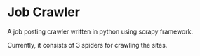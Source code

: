 # Job Crawler

A job posting crawler written in python using scrapy framework.

Currently, it consists of 3 spiders for crawling the sites.
